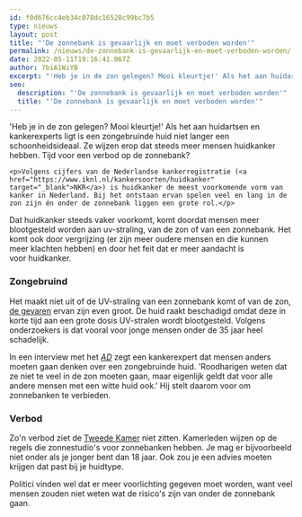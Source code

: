 ```yaml
---
id: f0d676cc4eb34c078dc16528c99bc7b5
type: nieuws
layout: post
title: "'De zonnebank is gevaarlijk en moet verboden worden'"
permalink: /nieuws/de-zonnebank-is-gevaarlijk-en-moet-verboden-worden/
date: 2022-05-11T19:16:41.067Z
author: 7biA1WiYB
excerpt: "'Heb je in de zon gelegen? Mooi kleurtje!' Als het aan huidartsen en kankerexperts ligt is een zongebruinde huid niet langer een schoonheidsideaal. Ze wijzen erop dat steeds meer mensen huidkanker hebben. Tijd voor een verbod op de zonnebank?  "
seo:
  description: "'De zonnebank is gevaarlijk en moet verboden worden'"
  title: "'De zonnebank is gevaarlijk en moet verboden worden'"
---
```

'Heb je in de zon gelegen? Mooi kleurtje!' Als het aan huidartsen en kankerexperts ligt is een zongebruinde huid niet langer een schoonheidsideaal. Ze wijzen erop dat steeds meer mensen huidkanker hebben. Tijd voor een verbod op de zonnebank?  

    <p>Volgens cijfers van de Nederlandse kankerregistratie (<a href="https://www.iknl.nl/kankersoorten/huidkanker" target="_blank">NKR</a>) is huidkanker de meest voorkomende vorm van kanker in Nederland. Bij het ontstaan ervan spelen veel en lang in de zon zijn én onder de zonnebank liggen een grote rol.</p>
<p>Dat huidkanker steeds vaker voorkomt, komt doordat mensen meer blootgesteld worden aan uv-straling, van de zon of van een zonnebank. Het komt ook door vergrijzing (er zijn meer oudere mensen en die kunnen meer klachten hebben) en door het feit dat er meer aandacht is voor huidkanker.</p>
<h3>Zongebruind</h3>
<p>Het maakt niet uit of de UV-straling van een zonnebank komt of van de zon, <a href="https://www.kwf.nl/kanker-voorkomen/zon-uv-straling-en-huidkanker/hoe-slecht-is-de-zonnebank" target="_blank">de gevaren</a> ervan zijn even groot. De huid raakt beschadigd omdat deze in korte tijd aan een grote dosis UV-stralen wordt blootgesteld. Volgens onderzoekers is dat vooral voor jonge mensen onder de 35 jaar heel schadelijk. </p>
<p>In een interview met het <em><a href="https://www.ad.nl/binnenland/kankerexpert-wil-verbod-op-zonnebanken-belachelijk-idee-dat-bruin-worden-gezond-is~a3d1ec78a/" target="_blank">AD</a></em> zegt een kankerexpert dat mensen anders moeten gaan denken over een zongebruinde huid. 'Roodharigen weten dat ze niet te veel in de zon moeten gaan, maar eigenlijk geldt dat voor alle andere mensen met een witte huid ook.' Hij stelt daarom voor om zonnebanken te verbieden.</p>
<h3>Verbod</h3>
<p>Zo'n verbod ziet de <a href="https://www.ad.nl/politiek/kamer-schiet-voorstel-verbod-zonnebank-af~ad1d4a37/" target="_blank">Tweede Kamer</a> niet zitten. Kamerleden wijzen op de regels die zonnestudio's voor zonnebanken hebben. Je mag er bijvoorbeeld niet onder als je jonger bent dan 18 jaar. Ook zou je een advies moeten krijgen dat past bij je huidtype.</p>
<p>Politici vinden wel dat er meer voorlichting gegeven moet worden, want veel mensen zouden niet weten wat de risico's zijn van onder de zonnebank gaan.</p>  
